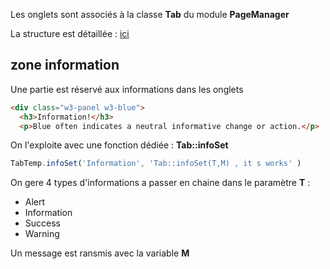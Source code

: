Les onglets sont associés à la classe **Tab** du module **PageManager**

La structure est détaillée : [ici](./structure.md#structure-d%C3%A9taill%C3%A9-dun-onglet)

## zone information

Une partie est réservé aux informations dans les onglets

```html
<div class="w3-panel w3-blue">
  <h3>Information!</h3>
  <p>Blue often indicates a neutral informative change or action.</p>
```




On l'exploite avec une fonction dédiée : **Tab::infoSet**
```js
TabTemp.infoSet('Information', 'Tab::infoSet(T,M) , it s works' )
```

On gere 4 types d'informations a passer en chaine  dans le paramètre  **T** :
- Alert
- Information
- Success
- Warning

Un message est ransmis avec la variable **M**

